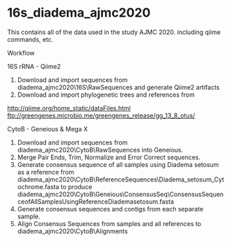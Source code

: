 # 16s_diadema_ajmc2020
 
This contains all of the data used in the study AJMC 2020.
including qiime commands, etc.


Workflow


16S rRNA - Qiime2

1. Download and import sequences from diadema_ajmc2020\16S\RawSequences and generate Qiime2 artifacts
2. Download and import phylogenetic trees and references from

http://qiime.org/home_static/dataFiles.html
ftp://greengenes.microbio.me/greengenes_release/gg_13_8_otus/



CytoB - Geneious & Mega X

1. Download and import sequences from diadema_ajmc2020\CytoB\RawSequences into Geneious.
2. Merge Pair Ends, Trim, Normalize and Error Correct sequences.
3. Generate consensus sequence of all samples using Diadema setosum as a reference from diadema_ajmc2020\CytoB\ReferenceSequences\Diadema_setosum_Cytochrome.fasta to produce diadema_ajmc2020\CytoB\Geneious\ConsensusSeq\ConsensusSequenceofAllSamplesUsingReferenceDiademasetosum.fasta
4. Generate consensus sequences and contigs from each separate sample.
5. Align Consensus Sequences from samples and all references to diadema_ajmc2020\CytoB\Alignments